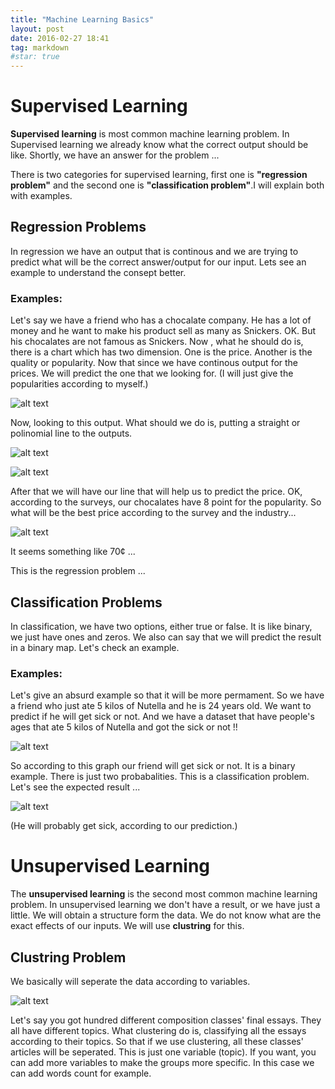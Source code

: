 ```yaml
---
title: "Machine Learning Basics"
layout: post
date: 2016-02-27 18:41
tag: markdown
#star: true
---
```



# Supervised Learning

**Supervised learning** is most common machine learning problem. In Supervised learning we already know what the correct output should be like. Shortly, we have an answer for the problem ...

There is two categories for supervised learning, first one is **"regression problem"** and the second one is **"classification problem"**.I will explain both with examples.

## Regression Problems

In regression we have an output that is continous and we are trying to predict what will be the correct answer/output for our input. Lets see an example to understand the consept better.

### Examples:

Let's say we have a friend who has a chocalate company. He has a lot of money and he want to make his product sell as many as Snickers. OK. But his chocalates are not famous as Snickers. Now , what he should do is, there is a chart which has two dimension. One is the price. Another is the quality or popularity. Now that since we have continous output for the prices. We will predict the one that we looking for. (I will just give the popularities according to myself.)

![alt text](https://github.com/BedirT/BedirT.github.io/blob/master/assets/images/blogImages/Neurol%20Networks%20Starter/graphs1.png)

Now, looking to this output. What should we do is, putting a straight or polinomial line to the outputs.

![alt text](https://github.com/BedirT/BedirT.github.io/blob/master/assets/images/blogImages/Neurol%20Networks%20Starter/graphs2.png)

![alt text](https://github.com/BedirT/BedirT.github.io/blob/master/assets/images/blogImages/Neurol%20Networks%20Starter/graphs3.png)

After that we will have our line that will help us to predict the price. OK, according to the surveys, our chocalates have 8 point for the popularity. So what will be the best price according to the survey and the industry... 

![alt text](https://github.com/BedirT/BedirT.github.io/blob/master/assets/images/blogImages/Neurol%20Networks%20Starter/graphs4.png)

It seems something like 70¢ ...

This is the regression problem ...


## Classification Problems

In classification, we have two options, either true or false. It is like binary, we just have ones and zeros. We also can say that we will predict the result in a binary map. Let's check an example.

### Examples:

Let's give an absurd example so that it will be more permament. So we have a friend who just ate 5 kilos of Nutella and he is 24 years old. We want to predict if he will get sick or not. And we have a dataset that have people's ages that ate 5 kilos of Nutella and got the sick or not !!

![alt text](https://github.com/BedirT/BedirT.github.io/blob/master/assets/images/blogImages/Neurol%20Networks%20Starter/graphs5.png)

So according to this graph our friend will get sick or not. It is a binary example. There is just two probabalities. This is a classification problem. Let's see the expected result ...

![alt text](https://github.com/BedirT/BedirT.github.io/blob/master/assets/images/blogImages/Neurol%20Networks%20Starter/graphs6.png)

(He will probably get sick, according to our prediction.) 

# Unsupervised Learning

The **unsupervised learning** is the second most common machine learning problem. In unsupervised learning we don't have a result, or we have just a little. We will obtain a structure form the data. We do not know what are the exact effects of our inputs. We will use **clustring** for this.

## Clustring Problem

We basically will seperate the data according to variables.

![alt text](https://github.com/BedirT/BedirT.github.io/blob/master/assets/images/blogImages/Neurol%20Networks%20Starter/graphs7.png)
    
Let's say you got hundred different composition classes' final essays. They all have different topics. What clustering do is, classifying all the essays according to their topics. So that if we use clustering, all these classes' articles will be seperated. This is just one variable (topic). If you want, you can add more variables to make the groups more specific. In this case we can add words count for example.

 